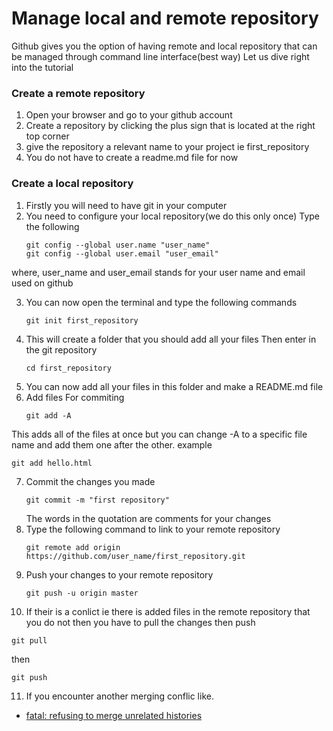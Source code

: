 # Manage local and remote repository
Github gives you the option of having remote and local repository that can be managed through command line interface(best way)
Let us dive right into the tutorial
### Create a remote repository
1. Open your browser and go to your github account
2. Create a repository by clicking the plus sign that is located at the right top corner
3. give the repository a relevant name to your project ie first_repository
4. You do not have to create a readme.md file for now

### Create a local repository
1. Firstly you will need to have git in your computer
2. You need to configure your local repository(we do this only once)
   Type the following
   ```
   git config --global user.name "user_name"
   git config --global user.email "user_email"
   ```
where, user_name and user_email stands for your user name and email used on github

3. You can now open the terminal and type the following commands
   ```
   git init first_repository
   ```
4. This will create a folder that you should add all your files
    Then enter in the git repository
    ```
    cd first_repository
    ```
5.  You can now add all your files in this folder and make a README.md file
6. Add files For commiting
   ```
   git add -A
   ``` 
This adds all of the files at once but you can change -A to a specific file name and add them one after the other.
example 
   ```
   git add hello.html
   ```
7. Commit the changes you made 
   ```
   git commit -m "first repository"
   ```
   The words in the quotation are comments for your changes
8. Type the following command to link to your remote repository
   ```
   git remote add origin https://github.com/user_name/first_repository.git
   ```
9. Push your changes to your remote repository 
   ```
   git push -u origin master
   ```
10. If their is a conlict ie there is added files in the remote repository that you do not then you have to pull the changes then push
```
git pull
```
then 
```
git push
```
11. If you encounter another merging conflic like.
  * [fatal: refusing to merge unrelated histories](https://github.com/jhon-swai/Github-management-basics/blob/master/Solving_merge_conflicts.md)



   
